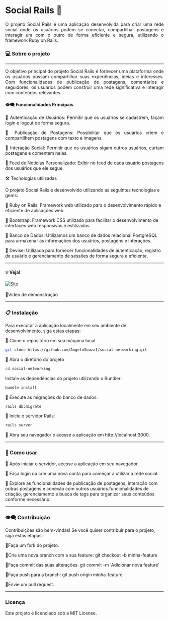 # Social Rails 🚀

<div align="justify">
O projeto Social Rails é uma aplicação desenvolvida para criar uma rede social onde os usuários podem se conectar, compartilhar postagens e interagir um com o outro de forma eficiente e segura, utilizando o framework Ruby on Rails.

</div>

### 💻  Sobre o projeto
---

<div align="justify">
O objetivo principal do projeto Social Rails é fornecer uma plataforma onde os usuários possam compartilhar suas experiências, ideias e interesses. Com funcionalidades de publicação de postagens, comentários e seguidores, os usuários podem construir uma rede significativa e interagir com conteúdos relevantes.


#### 👁️‍🗨️ Funcionalidades Principais

🔹 Autenticação de Usuários: Permitir que os usuários se cadastrem, façam login e logout de forma segura.

🔹 Publicação de Postagens: Possibilitar que os usuários criem e compartilhem postagens com texto e imagens.

🔹 Interação Social: Permitir que os usuários sigam outros usuários, curtam postagens e comentem nelas.

🔹 Feed de Notícias Personalizado: Exibir no feed de cada usuário postagens dos usuários que ele segue.


</div>

🛠 Tecnologias utilizadas

O projeto Social Rails é desenvolvido utilizando as seguintes tecnologias e gems:

🔹 Ruby on Rails: Framework web utilizado para o desenvolvimento rápido e eficiente de aplicações web.

🔹 Bootstrap: Framework CSS utilizado para facilitar o desenvolvimento de interfaces web responsivas e estilizadas.

🔹 Banco de Dados: Utilizamos um banco de dados relacional PostgreSQL para armazenar as informações dos usuários, postagens e interações.

🔹 Devise: Utilizada para fornecer funcionalidades de autenticação, registro de usuário e gerenciamento de sessões de forma segura e eficiente.

---

#### 💡 Veja!


<a href="#">
    <img src="https://img.shields.io/badge/ACESSO AO%20PROJETO!-gray" alt="Site">
<br>
</a>


<br>
🔹Video de demonstração




---
 ### 📋 Instalação
 Para executar a aplicação localmente em seu ambiente de desenvolvimento, siga estas etapas:

 🔹 Clone o repositório em sua máquina local.

  ```bash
git clone https://github.com/AngeloSouza1/social-networking.git
```
 🔹 Abra o diretório do projeto

  ```bash
cd social-networking
```
 Instale as dependências do projeto utilizando o Bundler:

  ```bash
bundle install
```
 🔹 Execute as migrações do banco de dados:

  ```bash
rails db:migrate
```

 🔹 Inicie o servidor Rails:

  ```bash
rails server
```

 🔹 Abra seu navegador e acesse a aplicação em http://localhost:3000.


---
 ### 🚀 Como usar

🔹 Após iniciar o servidor, acesse a aplicação em seu navegador.

🔹 Faça login ou crie uma nova conta para começar a utilizar a rede social.

🔹 Explore as funcionalidades de publicação de postagens, interação com outras postagens e conexão com outros usuários.funcionalidades de criação, gerenciamento e busca de tags para organizar seus conteúdos conforme necessário.

<p>

  ---
  
### 👁️‍🗨️ Contribuição

Contribuições são bem-vindas! Se você quiser contribuir para o projeto, siga estas etapas:

🔹Faça um fork do projeto.

🔹Crie uma nova branch com a sua feature: git checkout -b minha-feature

🔹Faça commit das suas alterações: git commit -m 'Adicionar nova feature'

🔹Faça push para a branch: git push origin minha-feature

🔹Envie um pull request.

---
### Licença
Este projeto é licenciado sob a MIT License.
